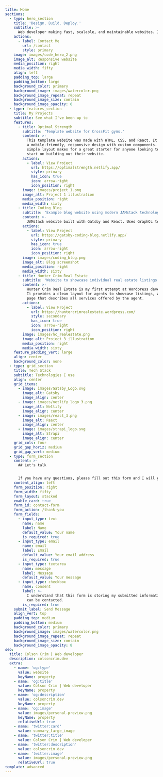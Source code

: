 ```yaml
---
title: Home
sections:
  - type: hero_section
    title: 'Design. Build. Deploy.'
    subtitle: >-
      Web developer making fast, scalable, and maintainable websites. I'm an experienced developer, leveraging modern technologies to create products that users love.
    actions:
      - label: Contact Me
        url: /contact
        style: primary
    image: images/code_hero_2.png
    image_alt: Responsive website
    media_position: right
    media_width: fifty
    align: left
    padding_top: large
    padding_bottom: large
    background_color: primary
    background_image: images/watercolor.png
    background_image_repeat: repeat
    background_image_size: contain
    background_image_opacity: 8
  - type: features_section
    title: My Projects
    subtitle: See what I've been up to
    features:
      - title: Optimal Strength
        subtitle: 'Template website for CrossFit gyms.'
        content: >-
          This template website was made with HTML, CSS, and React. It features
          a mobile-friendly, responsive design with custom components. It's
          simple layout makes for a great starter for anyone looking to get a head
          start on building out their website.
        actions:
          - label: View Project
            url: https://optimalstrength.netlify.app/
            style: primary
            has_icon: true
            icon: arrow-right
            icon_position: right
        image: images/project_1.png
        image_alt: Project 1 illustration
        media_position: right
        media_width: sixty
      - title: Coding Blog
        subtitle: 'Example blog website using modern JAMstack technologies.'
        content: >-
          JAMstack website built with Gatsby and React. Uses GraphQL to query markdown files to pull in data for each blog post.
        actions:
          - label: View Project
            url: https://gatsby-coding-blog.netlify.app/
            style: primary
            has_icon: true
            icon: arrow-right
            icon_position: right
        image: images/coding_blog.png
        image_alt: Blog screenshot
        media_position: right
        media_width: sixty
      - title: Hunter Crim Real Estate
        subtitle: 'Website to showcase individual real estate listings.'
        content: >-
          Hunter Crim Real Estate is my first attempt at Wordpress development!
          It provides a clean layout for agents to showcase listings, and a "services"
          page that describes all services offered by the agent.
        actions:
          - label: View Project
            url: https://huntercrimrealestate.wordpress.com/
            style: secondary
            has_icon: true
            icon: arrow-right
            icon_position: right
        image: images/hc_realestate.png
        image_alt: Project 3 illustration
        media_position: right
        media_width: sixty
    feature_padding_vert: large
    align: center
    background_color: none
  - type: grid_section
    title: Tech Stack
    subtitle: Technologies I use
    align: center
    grid_items:
      - image: images/Gatsby_Logo.svg
        image_alt: Gatsby
        image_align: center
      - image: images/netlify_logo_3.png
        image_alt: Netlify
        image_align: center
      - image: images/react_3.png
        image_alt: React
        image_align: center
      - image: images/strapi_logo.svg
        image_alt: Strapi
        image_align: center
    grid_cols: four
    grid_gap_horiz: medium
    grid_gap_vert: medium
  - type: form_section
    content: >-
      ## Let's talk


      If you have any questions, please fill out this form and I will get in touch with you as soon as I can.
    content_align: left
    form_position: right
    form_width: fifty
    form_layout: stacked
    enable_card: true
    form_id: contact-form
    form_action: /thank-you
    form_fields:
      - input_type: text
        name: name
        label: Name
        default_value: Your name
        is_required: true
      - input_type: email
        name: email
        label: Email
        default_value: Your email address
        is_required: true
      - input_type: textarea
        name: message
        label: Message
        default_value: Your message
      - input_type: checkbox
        name: consent
        label: >-
          I understand that this form is storing my submitted information so I
          can be contacted.
        is_required: true
    submit_label: Send Message
    align_vert: top
    padding_top: medium
    padding_bottom: medium
    background_color: primary
    background_image: images/watercolor.png
    background_image_repeat: repeat
    background_image_size: contain
    background_image_opacity: 8
seo:
  title: Colson Crim | Web developer
  description: colsoncrim.dev
  extra:
    - name: 'og:type'
      value: website
      keyName: property
    - name: 'og:title'
      value: Colson Crim | Web developer
      keyName: property
    - name: 'og:description'
      value: colsoncrim.dev
      keyName: property
    - name: 'og:image'
      value: images/personal-preview.png
      keyName: property
      relativeUrl: true
    - name: 'twitter:card'
      value: summary_large_image
    - name: 'twitter:title'
      value: Colson Crim | Web developer
    - name: 'twitter:description'
      value: colsoncrim.dev
    - name: 'twitter:image'
      value: images/personal-preview.png
      relativeUrl: true
template: advanced
---
```

